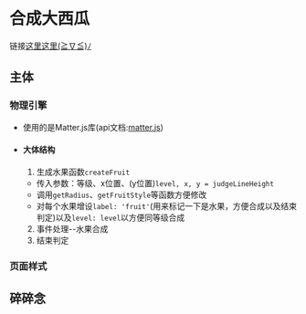 # 合成大西瓜
链接<a href="https://yuki-sp.github.io/mergeWatermelon/index.html">这里这里(≧∇≦)ﾉ</a>
## 主体
### 物理引擎
- 使用的是Matter.js库(api文档:<a href="https://brm.io/matter-js/docs/">matter.js</a>)
- #### 大体结构
  1. 生成水果函数`createFruit`
   - 传入参数：等级、x位置、(y位置)`level, x, y = judgeLineHeight`
   - 调用`getRadius`、`getFruitStyle`等函数方便修改
   - 对每个水果增设`label: 'fruit'`(用来标记一下是水果，方便合成以及结束判定)以及`level: level`以方便同等级合成
  2. 事件处理--水果合成
  3. 结束判定
### 页面样式
## 碎碎念